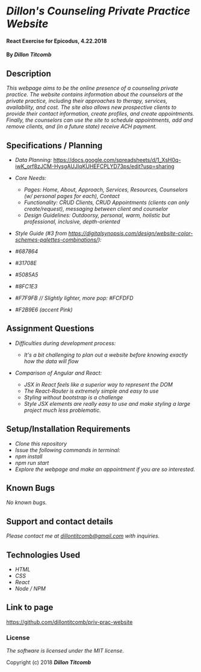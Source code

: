 # _Dillon's Counseling Private Practice Website_

#### React Exercise for Epicodus, 4.22.2018

#### By _**Dillon Titcomb**_

## Description

_This webpage aims to be the online presence of a counseling private practice. The website contains information about the counselors at the private practice, including their approaches to therapy, services, availability, and cost. The site also allows new prospective clients to provide their contact information, create profiles, and create appointments. Finally, the counselors can use the site to schedule appointments, add and remove clients, and (in a future state) receive ACH payment._

## Specifications / Planning

* _Data Planning:_
https://docs.google.com/spreadsheets/d/1_XsH0q-iwK_orf8zJCM-HysgAUJIqKUHEFCPLYD73ps/edit?usp=sharing

* _Core Needs:_
	* _Pages: Home, About, Approach, Services, Resources, Counselors (w/ personal pages for each), Contact_
	* _Functionality: CRUD Clients, CRUD Appointments (clients can only create/request), messaging between client and counselor_
	* _Design Guidelines: Outdoorsy, personal, warm, holistic but professional, inclusive, depth-oriented_

* _Style Guide (#3 from https://digitalsynopsis.com/design/website-color-schemes-palettes-combinations/):_
 * _#687864_
 * _#31708E_
 * _#5085A5_
 * _#8FC1E3_
 * _#F7F9FB // Slightly lighter, more pop: #FCFDFD_
 * _#F2B9E6 (accent Pink)_

## Assignment Questions

* _Difficulties during development process:_
	* _It's a bit challenging to plan out a website before knowing exactly how the data will flow_

* _Comparison of Angular and React:_
	* _JSX in React feels like a superior way to represent the DOM_
	* _The React-Router is extremely simple and easy to use_
	* _Styling without bootstrap is a challenge_
	* _Style JSX elements are really easy to use and make styling a large project much less problematic._


## Setup/Installation Requirements

* _Clone this repository_
* _Issue the following commands in terminal:_
* _npm install_
* _npm run start_
* _Explore the webpage and make an appointment if you are so interested._

## Known Bugs

_No known bugs._

## Support and contact details

_Please contact me at dillontitcomb@gmail.com with inquiries._

## Technologies Used

* _HTML_
* _CSS_
* _React_
* _Node / NPM_

## Link to page

https://github.com/dillontitcomb/priv-prac-website

### License

*The software is licensed under the MIT license.*

Copyright (c) 2018 **_Dillon Titcomb_**

